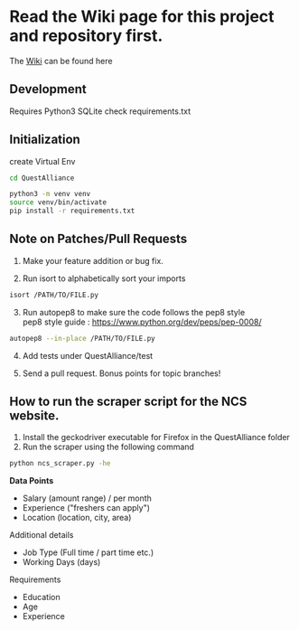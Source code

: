 
# Read the Wiki page for this project and repository first. 
The [Wiki](https://github.com/DataKind-BLR/QuestAlliance/wiki) can be found here


## Development
Requires Python3 SQLite
check requirements.txt

## Initialization

create Virtual Env

```bash
cd QuestAlliance

python3 -m venv venv
source venv/bin/activate
pip install -r requirements.txt
```  


## Note on Patches/Pull Requests

1) Make your feature addition or bug fix.

2) Run isort to alphabetically sort your imports
```bash
isort /PATH/TO/FILE.py
``` 

3) Run autopep8 to make sure the code follows the pep8 style <br>
pep8 style guide :  https://www.python.org/dev/peps/pep-0008/  

```bash
autopep8 --in-place /PATH/TO/FILE.py
``` 

4) Add tests under QuestAlliance/test

5) Send a pull request. Bonus points for topic branches!

## How to run the scraper script for the NCS website.
1) Install the geckodriver executable for Firefox in the QuestAlliance folder
2) Run the scraper using the following command
```bash
python ncs_scraper.py -he
```

**Data Points**

- Salary        (amount range) / per month
- Experience    ("freshers can apply")
- Location      (location, city, area)

Additional details
- Job Type      (Full time / part time etc.)
- Working Days  (days)

Requirements
- Education
- Age
- Experience
